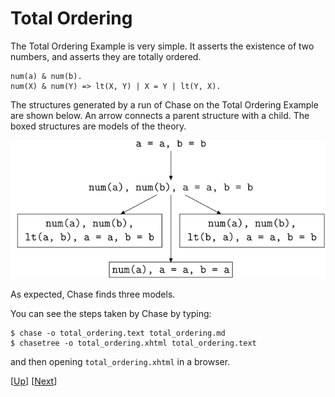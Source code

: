 # Total Ordering

The Total Ordering Example is very simple.  It asserts the existence
of two numbers, and asserts they are totally ordered.

```
num(a) & num(b).
num(X) & num(Y) => lt(X, Y) | X = Y | lt(Y, X).
```

The structures generated by a run of Chase on the Total Ordering
Example are shown below.  An arrow connects a parent structure with a
child.  The boxed structures are models of the theory.

![total ordering](total_ordering.svg)

As expected, Chase finds three models.

You can see the steps taken by Chase by typing:

    $ chase -o total_ordering.text total_ordering.md
	$ chasetree -o total_ordering.xhtml total_ordering.text

and then opening `total_ordering.xhtml` in a browser.

\[[Up](README.md)\]
\[[Next](lt.md)\]
